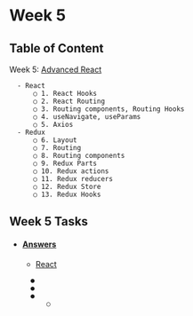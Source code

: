 # Week 5

## Table of Content

  Week 5: [Advanced React]()

      - React
          ○ 1. React Hooks
          ○ 2. React Routing
          ○ 3. Routing components, Routing Hooks
          ○ 4. useNavigate, useParams
          ○ 5. Axios
      - Redux
          ○ 6. Layout
          ○ 7. Routing
          ○ 8. Routing components
          ○ 9. Redux Parts
          ○ 10. Redux actions
          ○ 11. Redux reducers
          ○ 12. Redux Store
          ○ 13. Redux Hooks

## Week 5 Tasks
 - #### [Answers]()
      - [React]()
    ```
      ●
      ●
      ●
          ○	

    ```
